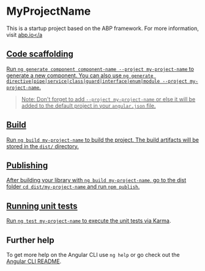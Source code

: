 # MyProjectName

This is a startup project based on the ABP framework. For more information, visit <a href="https://abp.io/" target="_blank">abp.io</a

## Code scaffolding

Run `ng generate component component-name --project my-project-name` to generate a new component. You can also use `ng generate directive|pipe|service|class|guard|interface|enum|module --project my-project-name`.
> Note: Don't forget to add `--project my-project-name` or else it will be added to the default project in your `angular.json` file. 

## Build

Run `ng build my-project-name` to build the project. The build artifacts will be stored in the `dist/` directory.

## Publishing

After building your library with `ng build my-project-name`, go to the dist folder `cd dist/my-project-name` and run `npm publish`.

## Running unit tests

Run `ng test my-project-name` to execute the unit tests via [Karma](https://karma-runner.github.io).

## Further help

To get more help on the Angular CLI use `ng help` or go check out the [Angular CLI README](https://github.com/angular/angular-cli/blob/master/README.md).
